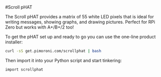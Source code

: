 <!--
---
name: Scroll pHAT
class: board
type: led
formfactor: pHAT
image: 'scroll-phat.png'
manufacturer: Pimoroni
description: A 11 x 5 LED matrix
url: https://github.com/pimoroni/scroll-phat
github: https://github.com/pimoroni/scroll-phat
buy: https://shop.pimoroni.com/products/scroll-phat
pincount: 40
eeprom: no
power:
  '2':
ground:
  '6':
pin:
  '3':
    mode: i2c
  '5':
    mode: i2c
i2c:
  '0x60':
    name: Matrix LED driver
    device: IS31FL3730
install:
  'devices':
    - 'i2c'
  'apt':
    - 'python-smbus'
    - 'python3-smbus'
  'python':
    - 'scrollphat'
  'python3':
    - 'scrollphat'
  'examples': 'examples/'
-->
#Scroll pHAT

The Scroll pHAT provides a matrix of 55 white LED pixels that is ideal for writing messages, showing graphs, and drawing pictures. Perfect for RPi Zero but works with A+/B+/2 too!

To get the pHAT set up and ready to go you can use the one-line product installer:

```bash
curl -sS get.pimoroni.com/scrollphat | bash
```

Then import it into your Python script and start tinkering:

```bash
import scrollphat
```
